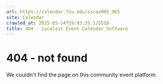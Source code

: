 ```yaml
---
url: https://calendar.fiu.edu/sscav005_965
site: Calendar
crawled_at: 2025-05-14T19:03:35.125518
title: 404 - Localist Event Calendar Software
---
```


# 404 - not found
We couldn't find the page on this community event platform.
